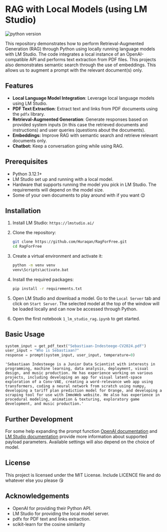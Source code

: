 # RAG with Local Models (using LM Studio)

![python version](https://img.shields.io/badge/python-v3.12.1-green?logo=python)

This repository demonstrates how to perform Retrieval-Augmented Generation (RAG) through Python using locally running language models with LM Studio. The code integrates a local instance of an OpenAI-compatible API and performs text extraction from PDF files. This projects also demonstrates semantic search through the use of embeddings. This allows us to augment a prompt with the relevant document(s) only.

## Features

- **Local Language Model Integration**: Leverage local language models using LM Studio.
- **PDF Text Extraction**: Extract text and links from PDF documents using the `pdfx` library.
- **Retrieval-Augmented Generation**: Generate responses based on provided system inputs (in this case the retrieved documents and instructions) and user queries (questions about the documents).
- **Embeddings:** Improve RAG with semantic search and retrieve relevant documents only.
- **Chatbot:** Keep a conversation going while using RAG.

## Prerequisites

- Python 3.12.1+
- LM Studio set up and running with a local model.
- Hardware that supports running the model you pick in LM Studio. The requirements will depend on the model size.
- Some of your own documents to play around with if you want 😉

## Installation

1. Install LM Studio: `https://lmstudio.ai/`

2. Clone the repository:
    ```bash
    git clone https://github.com/Huraqan/RagForFree.git
    cd RagForFree
    ```

3. Create a virtual environment and activate it:
    ```bash
    python -m venv venv
    venv\Scripts\activate.bat
    ```

4. Install the required packages:
    ```bash
    pip install -r requirements.txt
    ```

5. Open LM Studio and download a model. Go to the `Local Server` tab and click on `Start Server`. The selected model at the top of the window will be loaded locally and can now be accessed through Python.

6. Open the first notebook `1_lm_studio_rag.ipynb` to get started.

## Basic Usage
```python
system_input = get_pdf_text("Sebastiaan-Indesteege-CV2024.pdf")
user_input = "Who is Sebastiaan?"
response = prompt(system_input, user_input, temperature=0)
```

`'Sebastiaan Indesteege is a Junior Data Scientist with interests in programming, machine learning, data analysis, deployment, visual design, and music production. He has experience working on various projects, including developing an app for visual latent-space exploration of a Conv-VAE, creating a word-relevance web app using transformers, coding a neural network from scratch using numpy, developing a tariff plan prediction model for Orange, and developing a scraping tool for use with ImmoWeb website. He also has experience in procedural modeling, animation & texturing, exploratory game development, and music production.'`

## Further Development
For some help expanding the prompt function [OpenAI documentation](https://platform.openai.com/docs/api-reference/chat/create) and [LM Studio documentation](https://lmstudio.ai/docs/local-server) provide more information about supported payload parameters. Available settings will also depend on the choice of model.

## License
This project is licensed under the MIT License. Include LICENCE file and do whatever else you please 😘

## Acknowledgements
- OpenAI for providing their Python API.
- LM Studio for providing the local model server.
- pdfx for PDF text and links extraction.
- scikit-learn for the cosine similarity